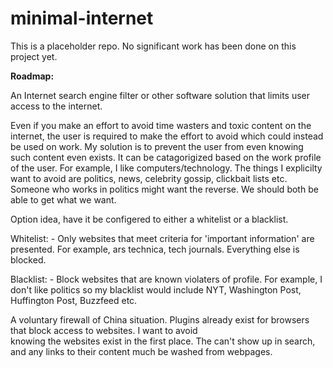 # minimal-internet

This is a placeholder repo. No significant work has been done on this project yet.

<b>Roadmap:</b>
    
An Internet search engine filter or other software solution that limits user access to the internet.
    
Even if you make an effort to avoid time wasters and toxic content on the internet, the user is required to make
the effort to avoid which could instead be used on work. My solution is to prevent the user from even knowing such content 
even exists. It can be catagorigized based on the work profile of the user. For example, I like computers/technology.
The things I explicilty want to avoid are politics, news, celebrity gossip, clickbait lists etc. Someone who works in politics 
might want the reverse. We should both be able to get what we want.
    
Option idea, have it be configered to either a whitelist or a blacklist. 
  
Whitelist: - Only websites that meet criteria for 'important information' are presented. For example, ars technica, tech 
             journals. Everything else is blocked. 
    
Blacklist: - Block websites that are known violaters of profile. For example, I don't like politics so my blacklist would 
             include NYT, Washington Post, Huffington Post, Buzzfeed etc.
                 
        
A voluntary firewall of China situation. Plugins already exist for browsers that block access to websites. I want to avoid    
knowing the websites exist in the first place. The can't show up in search, and any links to their content much be washed from 
webpages.
